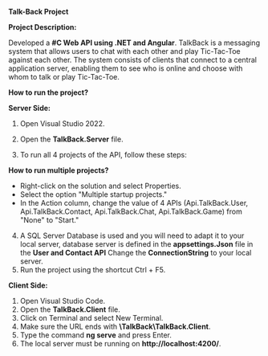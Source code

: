**Talk-Back Project**

**Project Description:**

Developed a **#C Web API using .NET and Angular**.
TalkBack is a messaging system that allows users to chat with each other and play Tic-Tac-Toe against each other.
The system consists of clients that connect to a central application server,
enabling them to see who is online and choose with whom to talk or play Tic-Tac-Toe.


**How to run the project?**

**Server Side:**

1) Open Visual Studio 2022.

2) Open the **TalkBack.Server** file.

3) To run all 4 projects of the API, follow these steps:

**How to run multiple projects?**
* Right-click on the solution and select Properties.
* Select the option "Multiple startup projects."
* In the Action column, change the value of 4 APIs (Api.TalkBack.User, Api.TalkBack.Contact, Api.TalkBack.Chat, Api.TalkBack.Game) from "None" to "Start."
4) A SQL Server Database is used and you will need to adapt it to your local server,
  database server is defined in the **appsettings.Json** file
  in the **User and Contact API** Change the **ConnectionString** to your local server.
5) Run the project using the shortcut Ctrl + F5.

**Client Side:**

1) Open Visual Studio Code.
2) Open the **TalkBack.Client** file.
3) Click on Terminal and select New Terminal.
4) Make sure the URL ends with **\TalkBack\TalkBack.Client**.
5) Type the command **ng serve** and press Enter.
6) The local server must be running on **http://localhost:4200/**.
